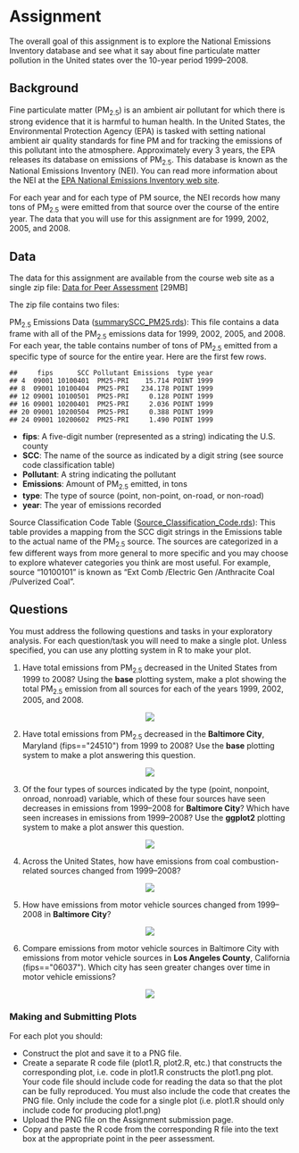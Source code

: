 # Assignment

The overall goal of this assignment is to explore the National Emissions Inventory database and see what it say about fine particulate matter pollution in the United states over the 10-year period 1999–2008.

## Background

Fine particulate matter (PM<sub>2.5</sub>) is an ambient air pollutant for which there is strong evidence that it is harmful to human health. In the United States, the Environmental Protection Agency (EPA) is tasked with setting national ambient air quality standards for fine PM and for tracking the emissions of this pollutant into the atmosphere. Approximately every 3 years, the EPA releases its database on emissions of PM<sub>2.5</sub>. This database is known as the National Emissions Inventory (NEI). You can read more information about the NEI at the [EPA National Emissions Inventory web site](http://www.epa.gov/ttn/chief/eiinformation.html).

For each year and for each type of PM source, the NEI records how many tons of PM<sub>2.5</sub> were emitted from that source over the course of the entire year. The data that you will use for this assignment are for 1999, 2002, 2005, and 2008.

## Data

The data for this assignment are available from the course web site as a single zip file: [Data for Peer Assessment](https://d396qusza40orc.cloudfront.net/exdata%2Fdata%2FNEI_data.zip) [29MB]

The zip file contains two files:

PM<sub>2.5</sub> Emissions Data ([summarySCC_PM25.rds](Data/summarySCC_PM25.rds)): This file contains a data frame with all of the PM<sub>2.5</sub> emissions data for 1999, 2002, 2005, and 2008. For each year, the table contains number of tons of PM<sub>2.5</sub> emitted from a specific type of source for the entire year. Here are the first few rows.

```
##     fips      SCC Pollutant Emissions  type year
## 4  09001 10100401  PM25-PRI    15.714 POINT 1999
## 8  09001 10100404  PM25-PRI   234.178 POINT 1999
## 12 09001 10100501  PM25-PRI     0.128 POINT 1999
## 16 09001 10200401  PM25-PRI     2.036 POINT 1999
## 20 09001 10200504  PM25-PRI     0.388 POINT 1999
## 24 09001 10200602  PM25-PRI     1.490 POINT 1999
```

- **fips**: A five-digit number (represented as a string) indicating the U.S. county
- **SCC**: The name of the source as indicated by a digit string (see source code classification table)
- **Pollutant**: A string indicating the pollutant
- **Emissions**: Amount of PM<sub>2.5</sub> emitted, in tons
- **type**: The type of source (point, non-point, on-road, or non-road)
- **year**: The year of emissions recorded

Source Classification Code Table ([Source_Classification_Code.rds](Data/Source_Classification_Code.rds)): This table provides a mapping from the SCC digit strings in the Emissions table to the actual name of the PM<sub>2.5</sub> source. The sources are categorized in a few different ways from more general to more specific and you may choose to explore whatever categories you think are most useful. For example, source “10100101” is known as “Ext Comb /Electric Gen /Anthracite Coal /Pulverized Coal”.

## Questions

You must address the following questions and tasks in your exploratory analysis. For each question/task you will need to make a single plot. Unless specified, you can use any plotting system in R to make your plot.

1. Have total emissions from PM<sub>2.5</sub> decreased in the United States from 1999 to 2008? Using the **base** plotting system, make a plot showing the total PM<sub>2.5</sub> emission from all sources for each of the years 1999, 2002, 2005, and 2008.

<p align="center">
  <img src="Figures/plot1.png">
</p>

2. Have total emissions from PM<sub>2.5</sub> decreased in the **Baltimore City**, Maryland (fips=="24510") from 1999 to 2008? Use the **base** plotting system to make a plot answering this question.

<p align="center">
  <img src="Figures/plot2.png">
</p>

3. Of the four types of sources indicated by the type (point, nonpoint, onroad, nonroad) variable, which of these four sources have seen decreases in emissions from 1999–2008 for **Baltimore City**? Which have seen increases in emissions from 1999–2008? Use the **ggplot2** plotting system to make a plot answer this question.

<p align="center">
  <img src="Figures/plot3.png">
</p>

4. Across the United States, how have emissions from coal combustion-related sources changed from 1999–2008?

<p align="center">
  <img src="Figures/plot4.png">
</p>

5. How have emissions from motor vehicle sources changed from 1999–2008 in **Baltimore City**?

<p align="center">
  <img src="Figures/plot5.png">
</p>

6. Compare emissions from motor vehicle sources in Baltimore City with emissions from motor vehicle sources in **Los Angeles County**, California (fips=="06037"). Which city has seen greater changes over time in motor vehicle emissions?

<p align="center">
  <img src="Figures/plot6.png">
</p>

### Making and Submitting Plots

For each plot you should:

- Construct the plot and save it to a PNG file.
- Create a separate R code file (plot1.R, plot2.R, etc.) that constructs the corresponding plot, i.e. code in plot1.R constructs the plot1.png plot. Your code file should include code for reading the data so that the plot can be fully reproduced. You must also include the code that creates the PNG file. Only include the code for a single plot (i.e. plot1.R should only include code for producing plot1.png)
- Upload the PNG file on the Assignment submission page.
- Copy and paste the R code from the corresponding R file into the text box at the appropriate point in the peer assessment.